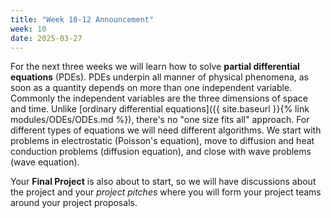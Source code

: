 ```yaml
---
title: "Week 10-12 Announcement"
week: 10
date: 2025-03-27
---
```


For the next three weeks we will learn how to solve **partial
differential equations** (PDEs). PDEs underpin all manner of physical
phenomena, as soon as a quantity depends on more than one independent
variable. Commonly the independent variables are the three dimensions
of space and time. Unlike [ordinary differential
equations]({{ site.baseurl }}{% link modules/ODEs/ODEs.md %}), there's
no "one size fits all" approach. For different types of equations we
will need different algorithms. We start with problems in
electrostatic (Poisson's equation), move to diffusion and heat
conduction problems (diffusion equation), and close with wave problems
(wave equation). 

Your **Final Project** is also about to start, so we will have
discussions about the project and your *project pitches* where you
will form your project teams around your project proposals.

